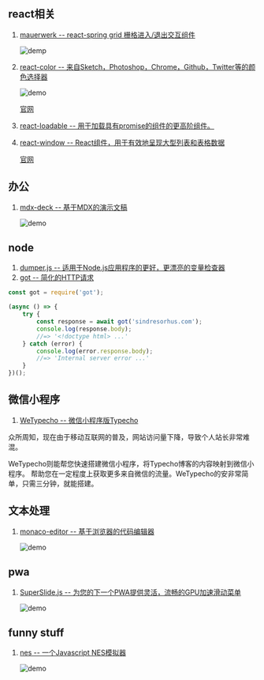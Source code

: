 ## react相关
1. [mauerwerk -- react-spring grid 栅格进入/退出交互组件](https://github.com/drcmda/mauerwerk)

    ![demp](https://github.com/drcmda/mauerwerk/raw/master/assets/grid.gif)
2. [react-color -- 来自Sketch，Photoshop，Chrome，Github，Twitter等的颜色选择器](https://github.com/casesandberg/react-color)

    ![demo](https://camo.githubusercontent.com/cf6a12e93cfa2e84b49f1cc4343f5f509c5ff54c/68747470733a2f2f6d656469612e67697068792e636f6d2f6d656469612f32364666676754353371453330344377452f67697068792e676966)

    [官网](http://casesandberg.github.io/react-color/)
3. [react-loadable -- 用于加载具有promise的组件的更高阶组件。](https://github.com/jamiebuilds/react-loadable)
4. [react-window -- React组件，用于有效地呈现大型列表和表格数据](https://github.com/bvaughn/react-window)

    [官网](https://react-window.now.sh/#/examples/list/fixed-size)

## 办公
1. [mdx-deck -- 基于MDX的演示文稿](https://github.com/jxnblk/mdx-deck)

    ![demo](https://camo.githubusercontent.com/c12c8d143a3509f9aa6fde5629ea0c7f78e68437/68747470733a2f2f73332e616d617a6f6e6177732e636f6d2f6a786e626c6b2f6d64782d6465636b2e676966)
## node
1. [dumper.js -- 适用于Node.js应用程序的更好，更漂亮的变量检查器](https://github.com/zeeshanu/dumper.js)
2. [got -- 简化的HTTP请求](https://github.com/sindresorhus/got)
```js
const got = require('got');

(async () => {
	try {
		const response = await got('sindresorhus.com');
		console.log(response.body);
		//=> '<!doctype html> ...'
	} catch (error) {
		console.log(error.response.body);
		//=> 'Internal server error ...'
	}
})();
```
## 微信小程序
1. [WeTypecho -- 微信小程序版Typecho ](https://github.com/MingliangLu/WeTypecho)

众所周知，现在由于移动互联网的普及，网站访问量下降，导致个人站长非常难混。

WeTypecho则能帮您快速搭建微信小程序，将Typecho博客的内容映射到微信小程序。 帮助您在一定程度上获取更多来自微信的流量。WeTypecho的安非常简单，只需三分钟，就能搭建。

## 文本处理
1. [monaco-editor -- 基于浏览器的代码编辑器](https://github.com/Microsoft/monaco-editor)

	![demo](https://cloud.githubusercontent.com/assets/5047891/19600675/5eaae9e6-97a6-11e6-97ad-93903167d8ba.png)
## pwa
1. [SuperSlide.js -- 为您的下一个PWA提供灵活，流畅的GPU加速滑动菜单](https://github.com/osrec/SuperSlide.js)

	![demo](https://github.com/osrec/SuperSlide.js/raw/master/gifs/demo.gif)
## funny stuff
1. [nes -- 一个Javascript NES模拟器](https://github.com/fredericcambon/nes)

    ![demo](https://camo.githubusercontent.com/7545e51acb21557e1a37856f45ab7f01da83d4e0/68747470733a2f2f692e696d6775722e636f6d2f7a6d39626a474e6c2e706e67)